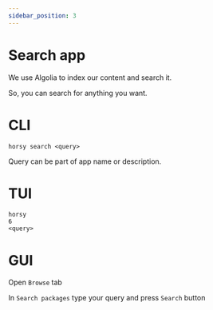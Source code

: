 ```yaml
---
sidebar_position: 3
---
```


# Search app
We use Algolia to index our content and search it.

So, you can search for anything you want.

# CLI
```
horsy search <query>
```
Query can be part of app name or description.

# TUI
```
horsy
6
<query>
```

# GUI
Open `Browse` tab

In `Search packages` type your query and press `Search` button
